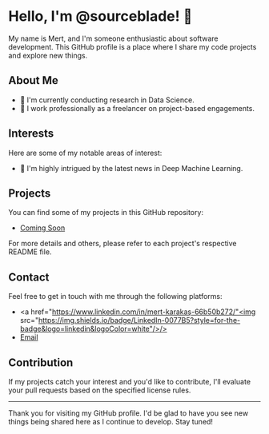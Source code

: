 # Hello, I'm @sourceblade! 👋

My name is Mert, and I'm someone enthusiastic about software development. This GitHub profile is a place where I share my code projects and explore new things.

## About Me

- 🌱 I'm currently conducting research in Data Science.
- 💼 I work professionally as a freelancer on project-based engagements.

## Interests

Here are some of my notable areas of interest:

- 🚀 I'm highly intrigued by the latest news in Deep Machine Learning.

## Projects

You can find some of my projects in this GitHub repository:

- [Coming Soon](link)

For more details and others, please refer to each project's respective README file.

## Contact

Feel free to get in touch with me through the following platforms:

- <a href="https://www.linkedin.com/in/mert-karakaş-66b50b272/"<img src="https://img.shields.io/badge/LinkedIn-0077B5?style=for-the-badge&logo=linkedin&logoColor=white"/>/>
- [Email](tugrulmertkarakas@gmail.com)

## Contribution

If my projects catch your interest and you'd like to contribute, I'll evaluate your pull requests based on the specified license rules.

---

Thank you for visiting my GitHub profile. I'd be glad to have you see new things being shared here as I continue to develop. Stay tuned!
